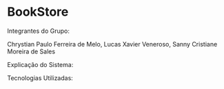 # BookStore

Integrantes do Grupo:

Chrystian Paulo Ferreira de Melo, Lucas Xavier Veneroso, Sanny Cristiane Moreira de Sales

Explicação do Sistema:

Tecnologias Utilizadas:
